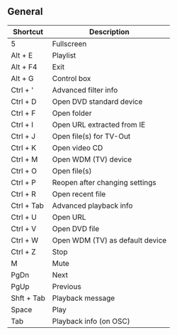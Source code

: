 ## General
Shortcut | Description
------------ | -------------
5 | Fullscreen | 
Alt + E | Playlist | 
Alt + F4 | Exit | 
Alt + G | Control box | 
Ctrl + ' | Advanced filter info | 
Ctrl + D | Open DVD standard device | 
Ctrl + F | Open folder | 
Ctrl + I | Open URL extracted from IE | 
Ctrl + J | Open file(s) for TV-Out | 
Ctrl + K | Open video CD | 
Ctrl + M | Open WDM (TV) device | 
Ctrl + O | Open file(s) | 
Ctrl + P | Reopen after changing settings | 
Ctrl + R | Open recent file | 
Ctrl + Tab | Advanced playback info | 
Ctrl + U | Open URL | 
Ctrl + V | Open DVD file | 
Ctrl + W | Open WDM (TV) as default device | 
Ctrl + Z | Stop | 
M | Mute | 
PgDn | Next | 
PgUp | Previous | 
Shft + Tab | Playback message | 
Space | Play | 
Tab | Playback info (on OSC) | 
 
